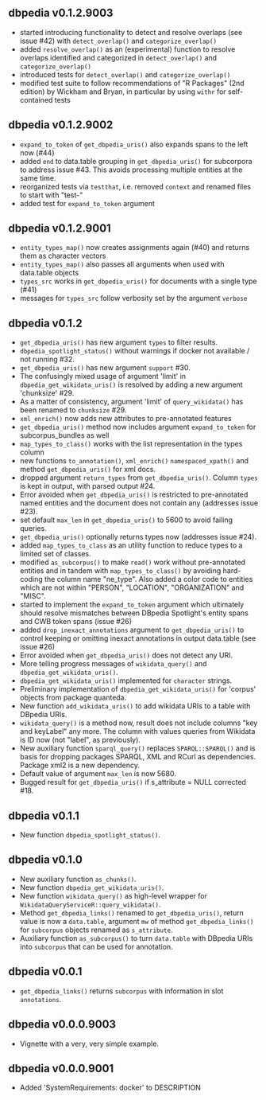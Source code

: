 ## dbpedia v0.1.2.9003
* started introducing functionality to detect and resolve overlaps (see issue #42) with `detect_overlap()` and `categorize_overlap()`
* added `resolve_overlap()` as an (experimental) function to resolve overlaps identified and categorized in `detect_overlap()` and `categorize_overlap()`
* introduced tests for `detect_overlap()` and `categorize_overlap()`
* modified test suite to follow recommendations of "R Packages" (2nd edition) by Wickham and Bryan, in particular by using `withr` for self-contained tests

## dbpedia v0.1.2.9002
* `expand_to_token` of `get_dbpedia_uris()` also expands spans to the left now (#44)
* added `end` to data.table grouping in `get_dbpedia_uris()` for subcorpora to address issue #43. This avoids processing multiple entities at the same time.
* reorganized tests via `testthat`, i.e. removed `context` and renamed files to start with "test-"
* added test for `expand_to_token` argument

## dbpedia v0.1.2.9001
* `entity_types_map()` now creates assignments again (#40) and returns them as character vectors
* `entity_types_map()` also passes all arguments when used with data.table objects
* `types_src` works in `get_dbpedia_uris()` for documents with a single type (#41)
* messages for `types_src` follow verbosity set by the argument `verbose`

## dbpedia v0.1.2
* `get_dbpedia_uris()` has new argument `types` to filter results.
* `dbpedia_spotlight_status()` without warnings if docker not available / not running #32.
* `get_dbpedia_uris()` has new argument `support` #30.
* The confusingly mixed usage of argument 'limit' in `dbpedia_get_wikidata_uris()` is resolved by adding a new argument 'chunksize' #29.
* As a matter of consistency, argument 'limit' of `query_wikidata()` has been renamed to `chunksize` #29.
* `xml_enrich()` now adds new attributes to pre-annotated features
* `get_dbpedia_uris()` method now includes argument `expand_to_token` for subcorpus_bundles as well
* `map_types_to_class()` works with the list representation in the types column
* new functions `to_annotation()`, `xml_enrich()` `namespaced_xpath()` and method `get_dbpedia_uris()` for xml docs.
* dropped argument `return_types` from `get_dbpedia_uris()`. Column `types` is 
kept in output, with parsed output #24.
* Error avoided when `get_dbpedia_uris()` is restricted to pre-annotated
named entities and the document does not contain any (addresses issue #23).
* set default `max_len` in `get_dbpedia_uris()` to 5600 to avoid failing queries.
* `get_dbpedia_uris()` optionally returns types now (addresses issue #24).
* added `map_types_to_class` as an utility function to reduce types to a
limited set of classes.
* modified `as_subcorpus()` to make `read()` work without pre-annotated entities
and in tandem with `map_types_to_class()` by avoiding hard-coding the column name
"ne_type". Also added a color code to entities which are not within "PERSON",
"LOCATION", "ORGANIZATION" and "MISC".
* started to implement the `expand_to_token` argument which ultimately should
resolve mismatches between DBpedia Spotlight's entity spans and CWB token spans
(issue #26)
* added `drop_inexact_annotations` argument to `get_dbpedia_uris()` to control
keeping or omitting inexact annotations in output data.table (see issue #26)
* Error avoided when `get_dbpedia_uris()` does not detect any URI.
* More telling progress messages of `wikidata_query()` and
`dbpedia_get_wikidata_uris()`.
* `dbpedia_get_wikidata_uris()` implemented for `character` strings.
* Preliminary implementation of `dbpedia_get_wikidata_uris()` for 'corpus' objects
from package quanteda.
* New function `add_wikidata_uris()` to add wikidata URIs to a table with
DBpedia URIs.
* `wikidata_query()` is a method now, result does not include columns
"key and keyLabel" any more. The column with values queries from Wikidata is 
ID now (not "label", as previously).
* New auxiliary function `sparql_query()` replaces `SPARQL::SPARQL()` and is 
basis for dropping packages SPARQL, XML and RCurl as dependencies. Package xml2
is a new dependency.
* Default value of argument `max_len` is now 5680.
* Bugged result for `get_dbpedia_uris()` if s_attribute = NULL corrected #18.


## dbpedia v0.1.1

* New function `dbpedia_spotlight_status()`.

## dbpedia v0.1.0

* New auxiliary function `as_chunks()`.
* New function `dbpedia_get_wikidata_uris()`.
* New function `wikidata_query()` as high-level wrapper for
`WikidataQueryServiceR::query_wikidata()`.
* Method `get_dbpedia_links()` renamed to `get_dbpedia_uris()`, return value is
now a `data.table`, argument `mw` of method `get_dbpedia_links()` for
`subcorpus` objects renamed as `s_attribute`.
* Auxiliary function `as_subcorpus()` to turn `data.table` with DBpedia URIs
into `subcorpus` that can be used for annotation.


## dbpedia v0.0.1

* `get_dbpedia_links()` returns `subcorpus` with information in slot `annotations`.

## dbpedia v0.0.0.9003

* Vignette with a very, very simple example.

## dbpedia v0.0.0.9001

* Added 'SystemRequirements: docker' to DESCRIPTION
